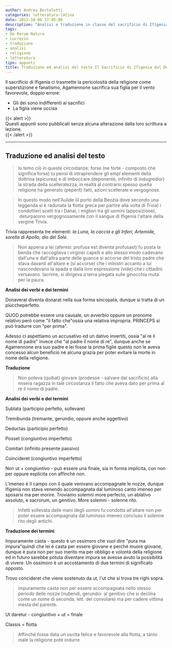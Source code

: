 ```yaml
---  
author: Andrea Bortolotti  
categories: letteratura-latina  
date: 2022-10-06 17:45:00  
description: "Analisi e traduzione in classe del sacrificio di Ifigenia, testo scritto da Lucrezio nel De Rerum Natura che riporta la filosofia Epicureista ed una visione critica della religione."  
tags:  
- De Rerum Natura
- Lucrezio
- traduzione
- analisi
- religione
- letteratura
tipo: appunti  
title: Traduzione ed analisi del testo Il Sacrificio di Ifigenia dal De Rerum Natura  
---  
```



Il sacrificio di Ifigenia ci trasmette la pericolosità della religione come superstizione e fanatismo, Agamennone sacrifica sua figlia per il vento favorevole, doppio errore:  

-   Gli dei sono indifferenti ai sacrifici
-   La figlia viene uccisa

{{< alert >}}  
Questi appunti sono pubblicati senza alcuna alterazione dalla loro scrittura a lezione.  
{{< /alert >}}  

---  

## Traduzione ed analisi del testo 

> Io temo ciò in queste circostanze: forse (ne forte - composto che significa forse) tu pensi di intraprendere gli empi elementi della dottrina (epicurea) e di imboccare (deponente, infinito di indugredior) la strada della scelleratezza, in realtà al contrario spesso quella religione ha generato (peperit) fatti, azioni scellerate e vergognose.  

> In questo modo nell'Aulide (il porto della Beozia dove secondo una leggenda si è radunata la flotta greca per partire alla volta di Troia) i condottieri scelti tra i Danai, i migliori tra gli uomini (apposizione),  deturparono vergognosamente con il sangue di Ifigenia l'altare della vergine Trivia.  

Trivia rappresenta tre elementi: *la Luna, la caccia e gli Inferi, Artemide, sorella di Apollo, dio del Sole*.  

> Non appena a lei (aferesi: profusa est diventa profusast) fu posta la benda che raccoglieva i virginei capelli e allo stesso modo cadevano dall'una e dall'altra parte delle guance si accorse del tristo padre che stava davanti all'altare e (si accorse) che i ministri accanto a lui nascondevano la spada e dalla loro espressione (vide) che i cittadini versavano  lacrime, si dirigeva a terra piegata sulle ginocchia muta per la paura.  

**Analisi dei verbi e dei termini**  

Donaverat diventa donarat nella sua forma sincopata, dunque si tratta di un piùccheperfetto.  

QUOD potrebbe essere una causale, un avverbio oppure un pronome relativo però come "il fatto che"ossia una relativa impropria. PRINCEPS si può tradurre con "per prima".  

Adesso ci aspettiamo un accusativo ed un dativo invertiti, ossia "al re il nome di padre" invece che "al padre il nome di re", dunque anche se Agamennone era suo padre e lei fosse la prima figlie questo non le aveva concesso alcun beneficio né alcuna grazia per poter evitare la morte in nome della religione.  

**Traduzione**  

> Non poteva (quibat) giovare (prodesse - salvare dal sacrificio) alla misera ragazza in tale circostanza il fatto che aveva dato per prima al re il nome di padre.  

**Analisi dei verbi e dei termini**  

Sublata (participio perfetto, sollevare)  

Tremibunda (tremante, gerundio, oppure anche aggettivo)  

Deductas (participio perfetto)  

Posset (congiuntivo imperfetto)  

Comitari (infinito presente passivo)  

Coincideret (congiuntivo imperfetto)  

Non ut + congiuntivo - può essere una finale, sia in forma implicita, con non per oppure esplicita con affinchè non.  

L'imeneo è il campo con il quale venivano accompagnate le nozze, dunque Ifigenia non stava venendo accompagnata dal luminoso canto imeneo per sposarsi ma per morire. Troviamo solemni more perfecto, un ablativo assoluto, e sacrorum, un genitivo. More solemni - solenne rito.  

> Infatti sollevata dalle mani degli uomini fu condotta all'altare non per poter essere accompagnata dal luminoso imeneo concluso il solenne rito degli antichi.  

**Traduzione dei termini**  

Impuramente casta - questo è un ossimoro che vuol dire "pura ma impura"quindi che lei è casta per essere giovane e perché muore giovane, dunque è pura non per suo merito ma per obbligo e volontà della religione ed in futuro sarebbe potuta diventare impura se avesse avuto la possibilità di vivere. Un ossimoro è un accostamento di due termini di significato opposto.  

Trovo concideret che viene sostenuto da ut, l'ut che si trova tre righi sopra.  

> impuramente casta non per essere accompagnata nello stesso periodo delle nozze (nubendi, gerundio  al genitivo che si declina come un nome di seconda, lett. del convolare) ma per cadere vittima mesta del parente.  

Ut daretur - congiuntivo + ut = finale  

Classis = flotta  

> Affinché fosse data un uscita felice e favorevole alla flotta, a tanto male la religione poté indurre